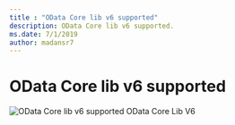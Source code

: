 ```yaml
---
title : "OData Core lib v6 supported"
description: OData Core lib v6 supported.
ms.date: 7/1/2019
author: madansr7
---
```

# OData Core lib v6 supported

 ![OData Core lib v6 supported](/odata/assets/doc-assets/yes.png) OData Core Lib V6

